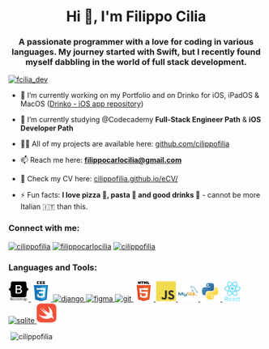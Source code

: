 <h1 align="center">Hi 👋, I'm Filippo Cilia</h1>
<h3 align="center">A passionate programmer with a love for coding in various languages. My journey started with Swift, but I recently found myself dabbling in the world of full stack development.</h3>

<p align="left"> <a href="https://twitter.com/fcilia_dev" target="blank"><img src="https://img.shields.io/twitter/follow/fcilia_dev?logo=twitter&style=for-the-badge" alt="fcilia_dev" /></a></p>

- 🔭 I’m currently working on my Portfolio and on Drinko for iOS, iPadOS & MacOS ([Drinko - iOS app repository](https://github.com/cilippofilia/Drinko))

- 🌱 I’m currently studying @Codecademy **Full-Stack Engineer Path** & **iOS Developer Path**

- 👨‍💻 All of my projects are available here: [github.com/cilippofilia](github.com/cilippofilia)

- 📫 Reach me here: **filippocarlocilia@gmail.com**

- 📄 Check my CV here: [cilippofilia.github.io/eCV/](cilippofilia.github.io/eCV/)

- ⚡️ Fun facts: **I love pizza 🍕, pasta 🍝 and good drinks 🍹** - cannot be more Italian 🇮🇹 than this.

<h3 align="left">Connect with me:</h3>
<p align="left">
<a href="https://twitter.com/fcilia_dev" target="blank"><img align="center" src="https://raw.githubusercontent.com/rahuldkjain/github-profile-readme-generator/master/src/images/icons/Social/twitter.svg" alt="cilippofilia" height="30" width="40" /></a>
<a href="https://linkedin.com/in/filippocarlocilia" target="blank"><img align="center" src="https://raw.githubusercontent.com/rahuldkjain/github-profile-readme-generator/master/src/images/icons/Social/linked-in-alt.svg" alt="filippocarlocilia" height="30" width="40" /></a>
<a href="https://instagram.com/cilippofilia" target="blank"><img align="center" src="https://raw.githubusercontent.com/rahuldkjain/github-profile-readme-generator/master/src/images/icons/Social/instagram.svg" alt="cilippofilia" height="30" width="40" /></a>
</p>

<h3 align="left">Languages and Tools:</h3>
<p align="left"> <a href="https://getbootstrap.com" target="_blank" rel="noreferrer"> <img src="https://raw.githubusercontent.com/devicons/devicon/master/icons/bootstrap/bootstrap-plain-wordmark.svg" alt="bootstrap" width="40" height="40"/> </a> <a href="https://www.w3schools.com/css/" target="_blank" rel="noreferrer"> <img src="https://raw.githubusercontent.com/devicons/devicon/master/icons/css3/css3-original-wordmark.svg" alt="css3" width="40" height="40"/> </a> <a href="https://www.djangoproject.com/" target="_blank" rel="noreferrer"> <img src="https://cdn.worldvectorlogo.com/logos/django.svg" alt="django" width="40" height="40"/> </a> <a href="https://www.figma.com/" target="_blank" rel="noreferrer"> <img src="https://www.vectorlogo.zone/logos/figma/figma-icon.svg" alt="figma" width="40" height="40"/> </a> <a href="https://git-scm.com/" target="_blank" rel="noreferrer"> <img src="https://www.vectorlogo.zone/logos/git-scm/git-scm-icon.svg" alt="git" width="40" height="40"/> </a> <a href="https://www.w3.org/html/" target="_blank" rel="noreferrer"> <img src="https://raw.githubusercontent.com/devicons/devicon/master/icons/html5/html5-original-wordmark.svg" alt="html5" width="40" height="40"/> </a> <a href="https://developer.mozilla.org/en-US/docs/Web/JavaScript" target="_blank" rel="noreferrer"> <img src="https://raw.githubusercontent.com/devicons/devicon/master/icons/javascript/javascript-original.svg" alt="javascript" width="40" height="40"/> </a> <a href="https://www.mysql.com/" target="_blank" rel="noreferrer"> <img src="https://raw.githubusercontent.com/devicons/devicon/master/icons/mysql/mysql-original-wordmark.svg" alt="mysql" width="40" height="40"/> </a> <a href="https://www.python.org" target="_blank" rel="noreferrer"> <img src="https://raw.githubusercontent.com/devicons/devicon/master/icons/python/python-original.svg" alt="python" width="40" height="40"/> </a> <a href="https://reactjs.org/" target="_blank" rel="noreferrer"> <img src="https://raw.githubusercontent.com/devicons/devicon/master/icons/react/react-original-wordmark.svg" alt="react" width="40" height="40"/> </a> <a href="https://www.sqlite.org/" target="_blank" rel="noreferrer"> <img src="https://www.vectorlogo.zone/logos/sqlite/sqlite-icon.svg" alt="sqlite" width="40" height="40"/> </a> <a href="https://developer.apple.com/swift/" target="_blank" rel="noreferrer"> <img src="https://raw.githubusercontent.com/devicons/devicon/master/icons/swift/swift-original.svg" alt="swift" width="40" height="40"/> </a> </p>

<p>&nbsp;<img align="center" src="https://github-readme-stats.vercel.app/api?username=cilippofilia&show_icons=true&theme=synthwave&locale=en" alt="cilippofilia" /></p>
